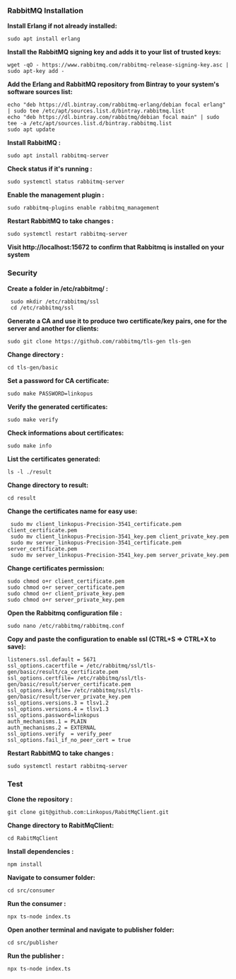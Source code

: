 ### RabbitMQ  Installation

**Install Erlang if not already installed:**

    sudo apt install erlang

**Install the RabbitMQ signing key and adds it to your list of trusted keys:**

    wget -qO - https://www.rabbitmq.com/rabbitmq-release-signing-key.asc | sudo apt-key add -

**Add the Erlang and RabbitMQ repository from Bintray to your system's software sources list:**

    echo "deb https://dl.bintray.com/rabbitmq-erlang/debian focal erlang" | sudo tee /etc/apt/sources.list.d/bintray.rabbitmq.list
    echo "deb https://dl.bintray.com/rabbitmq/debian focal main" | sudo tee -a /etc/apt/sources.list.d/bintray.rabbitmq.list
    sudo apt update

**Install RabbitMQ :**

    sudo apt install rabbitmq-server

**Check status if it's running :**

    sudo systemctl status rabbitmq-server

**Enable the management plugin :**

    sudo rabbitmq-plugins enable rabbitmq_management

**Restart RabbitMQ to take changes :**

    sudo systemctl restart rabbitmq-server

**Visit http://localhost:15672 to confirm that Rabbitmq is installed on your system**

### Security

**Create a folder in /etc/rabbitmq/ :**

     sudo mkdir /etc/rabbitmq/ssl
     cd /etc/rabbitmq/ssl

**Generate a CA and use it to produce two certificate/key pairs, one for the server and another for clients:**

    sudo git clone https://github.com/rabbitmq/tls-gen tls-gen

**Change directory :**

    cd tls-gen/basic

**Set a password for CA certificate:**

    sudo make PASSWORD=linkopus

**Verify the generated certificates:**

    sudo make verify

**Check informations about certificates:**

    sudo make info

**List the certificates generated:**

    ls -l ./result

**Change directory to result:**

    cd result

**Change the certificates name for easy use:**

     sudo mv client_linkopus-Precision-3541_certificate.pem client_certificate.pem
     sudo mv client_linkopus-Precision-3541_key.pem client_private_key.pem
     sudo mv server_linkopus-Precision-3541_certificate.pem server_certificate.pem
     sudo mv server_linkopus-Precision-3541_key.pem server_private_key.pem

**Change certificates permission:**

    sudo chmod o+r client_certificate.pem
    sudo chmod o+r server_certificate.pem
    sudo chmod o+r client_private_key.pem
    sudo chmod o+r server_private_key.pem

**Open the Rabbitmq configuration file :**

    sudo nano /etc/rabbitmq/rabbitmq.conf

**Copy and paste the configuration to enable ssl (CTRL+S  => CTRL+X to save):**

    listeners.ssl.default = 5671
    ssl_options.cacertfile = /etc/rabbitmq/ssl/tls-gen/basic/result/ca_certificate.pem
    ssl_options.certfile= /etc/rabbitmq/ssl/tls-gen/basic/result/server_certificate.pem
    ssl_options.keyfile= /etc/rabbitmq/ssl/tls-gen/basic/result/server_private_key.pem
    ssl_options.versions.3 = tlsv1.2
    ssl_options.versions.4 = tlsv1.3
    ssl_options.password=linkopus
    auth_mechanisms.1 = PLAIN
    auth_mechanisms.2 = EXTERNAL
    ssl_options.verify  = verify_peer
    ssl_options.fail_if_no_peer_cert = true

**Restart RabbitMQ to take changes :**

    sudo systemctl restart rabbitmq-server

### Test

**Clone the repository :**

    git clone git@github.com:Linkopus/RabitMqClient.git

**Change directory to RabitMqClient:**

    cd RabitMqClient

**Install dependencies :**

    npm install

**Navigate to consumer folder:**

    cd src/consumer

**Run the consumer :**

    npx ts-node index.ts

**Open another terminal and navigate to publisher folder:**

    cd src/publisher

**Run the publisher :**

    npx ts-node index.ts